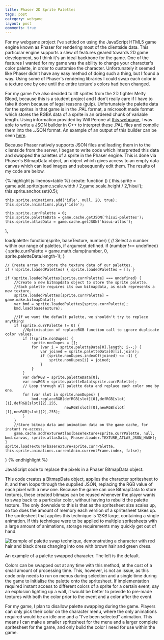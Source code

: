 ```yaml
---
title: Phaser 2D Sprite Palettes
tags: post
category: webgame
layout: post
comments: true
---
```


For my webgame project I've settled on using the JavaScript HTML5 game engine known as Phaser for rendering most of the clientside data. This particular engine supports a slew of features geared towards 2D game development, so I think it's an ideal backbone for the game. One of the features I wanted for my game was the ability to change your character's color palette, in order to customise the character. Unfortunately it seemed like Phaser didn't have any easy method of doing such a thing, but I found a way. Using some of Phaser's rendering libraries I could swap each color in a texture one by one until the entire texture's colors had been changed.

For my game I've also decided to lift sprites from the 2D fighter Melty Blood, because this is a student project and I don't really care if I have to take it down because of legal reasons (gulp). Unfortunately the palette data for the sprites in that game is in the .PAL format, a microsoft made format which stores the RGBA data of a sprite in an ordered chunk of variable length. Using information provided by Will Perone at <a href="http://www.willperone.net/Code/codereadingpal.php">this webpage,</a> I was able to write a JSON builder in C++ to interpret these .PAL files and compile them into the .JSON format. An example of an output of this builder can be seen <a href="{{ site.baseurl }}/docs/palettes.json">here</a>. 

Because Phaser natively supports JSON files and loading them in to the clientside from the server, I began to write code which interpretted this data and swapped the palettes of a sprite in the Phaser engine. This is done via Phaser's BitmapData object, an object which gives access to an empty data canvas which can load images and subsequently edit them. The results of my code are below.

{% highlight js linenos=table %}
create: function () {
	this.sprite = game.add.sprite(game.scale.width / 2,game.scale.height / 2,'hisui');
	this.sprite.anchor.set(0.5);

	this.sprite.animations.add('idle', null, 20, true);
	this.sprite.animations.play('idle');

	this.sprite.currPalette = 0;
	this.sprite.paletteData = game.cache.getJSON('hisui-palettes');
	this.sprite.atlasData = game.cache.getJSON('hisui-atlas');
},
	
loadpalette: function(sprite, baseTexture, number) {
	// Select a number within our range of palettes, if argument defined.
	if (number !== undefined) { 
		sprite.currPalette = game.math.clamp(number, 0, sprite.paletteData.length-1); 
	}		

	// Create array to store the texture data of our palettes.
	if (!sprite.loadedPalettes) { sprite.loadedPalettes = []; }

	if (sprite.loadedPalettes[sprite.currPalette] === undefined) {
		//Create a new bitmapdata object to store the sprite palette. 
		//Each palette requires its own bitmapdata, as each represents a new texture.
		sprite.loadedPalettes[sprite.currPalette] = game.make.bitmapData();
		var bmd = sprite.loadedPalettes[sprite.currPalette];
		bmd.load(baseTexture); 

		//If we want the default palette, we shouldn't try to replace anything!
		if (sprite.currPalette != 0) {
			//Optimisation of replaceRGB function call to ignore duplicate color values.
			if (!sprite.nonDupes) { 
				sprite.nonDupes = []; 
				for (var i = sprite.paletteData[0].length; i--;) {
					var joined = sprite.paletteData[0][i].join();
					if (sprite.nonDupes.indexOf(joined) <= -1) {
						sprite.nonDupes[i] = joined;
					}
				}
			}
			var defRGB = sprite.paletteData[0];
			var newRGB = sprite.paletteData[sprite.currPalette];
			// Loop through all palette data and replace each color one by one.
			for (var slot in sprite.nonDupes) {				
				bmd.replaceRGB(defRGB[slot][0],defRGB[slot][1],defRGB[slot][2],255,
							   newRGB[slot][0],newRGB[slot][1],newRGB[slot][2],255);
			}
		}
		//Store bitmap data and animation data on the game cache, for instant re-access.
		game.cache.addTextureAtlas(baseTexture+sprite.currPalette, null, bmd.canvas, sprite.atlasData, Phaser.Loader.TEXTURE_ATLAS_JSON_HASH);
	}
	sprite.loadTexture(baseTexture+sprite.currPalette, this.sprite.animations.currentAnim.currentFrame.index, false);
}
{% endhighlight %}
<p class="post-image-caption">JavaScript code to replace the pixels in a Phaser BitmapData object.</p>

This code creates a BitmapData object, applies the character spritesheet to it, and then loops through the supplied JSON, replacing the RGB value of each pixel with a new one. Because the game can use BitmapData to store textures, these created bitmaps can be reused whenever the player wants to swap back to a particular color, without having to rebuild the palette texture. The only downside to this is that as the spritesheet size scales up, so too does the amount of memory each version of a spritesheet takes up. The spritesheet that applies this technique is 12KB large, containing a single animation. If this technique were to be applied to multiple spritesheets with a large amount of animations, storage requirements may quickly get out of hand.

<img src="{{site.baseurl}}/images/webgame/palette_swap_example.png" alt="Example of palette swap technique, demonstrating a character with red hair and black dress changing into one with brown hair and green dress." class="img-responsive post-image"/>
<p class="post-image-caption">An example of a palette swapped character. The left is the default.</p>

Colors can be swapped out at any time with this method, at the cost of a small amount of processing time. This, however, is not an issue, as this code only needs to run on menus during selection and a single time during the game to initialise the palette onto the spritesheet. If implementation required instant access to different colors of a sprite for a certain event, say an explosion lighting up a wall, it would be better to provide to pre-made textures with both the color prior to the event and a color after the event.

For my game, I plan to disallow palette swapping during the game. Players can only pick their color on the character menu, where the only animations required would be an idle one and a "I've been selected" animation. This means I can make a smaller spritesheet for the menu and a larger complete spritesheet for the game, and only build the color I need for use within the game.